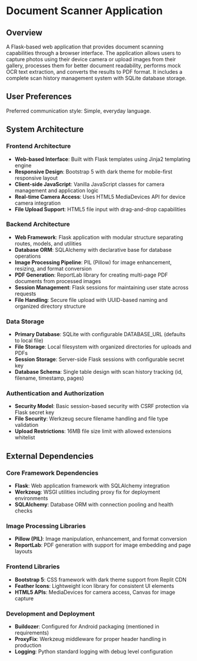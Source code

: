 # Document Scanner Application

## Overview

A Flask-based web application that provides document scanning capabilities through a browser interface. The application allows users to capture photos using their device camera or upload images from their gallery, processes them for better document readability, performs mock OCR text extraction, and converts the results to PDF format. It includes a complete scan history management system with SQLite database storage.

## User Preferences

Preferred communication style: Simple, everyday language.

## System Architecture

### Frontend Architecture
- **Web-based Interface**: Built with Flask templates using Jinja2 templating engine
- **Responsive Design**: Bootstrap 5 with dark theme for mobile-first responsive layout
- **Client-side JavaScript**: Vanilla JavaScript classes for camera management and application logic
- **Real-time Camera Access**: Uses HTML5 MediaDevices API for device camera integration
- **File Upload Support**: HTML5 file input with drag-and-drop capabilities

### Backend Architecture
- **Web Framework**: Flask application with modular structure separating routes, models, and utilities
- **Database ORM**: SQLAlchemy with declarative base for database operations
- **Image Processing Pipeline**: PIL (Pillow) for image enhancement, resizing, and format conversion
- **PDF Generation**: ReportLab library for creating multi-page PDF documents from processed images
- **Session Management**: Flask sessions for maintaining user state across requests
- **File Handling**: Secure file upload with UUID-based naming and organized directory structure

### Data Storage
- **Primary Database**: SQLite with configurable DATABASE_URL (defaults to local file)
- **File Storage**: Local filesystem with organized directories for uploads and PDFs
- **Session Storage**: Server-side Flask sessions with configurable secret key
- **Database Schema**: Single table design with scan history tracking (id, filename, timestamp, pages)

### Authentication and Authorization
- **Security Model**: Basic session-based security with CSRF protection via Flask secret key
- **File Security**: Werkzeug secure filename handling and file type validation
- **Upload Restrictions**: 16MB file size limit with allowed extensions whitelist

## External Dependencies

### Core Framework Dependencies
- **Flask**: Web application framework with SQLAlchemy integration
- **Werkzeug**: WSGI utilities including proxy fix for deployment environments
- **SQLAlchemy**: Database ORM with connection pooling and health checks

### Image Processing Libraries
- **Pillow (PIL)**: Image manipulation, enhancement, and format conversion
- **ReportLab**: PDF generation with support for image embedding and page layouts

### Frontend Libraries
- **Bootstrap 5**: CSS framework with dark theme support from Replit CDN
- **Feather Icons**: Lightweight icon library for consistent UI elements
- **HTML5 APIs**: MediaDevices for camera access, Canvas for image capture

### Development and Deployment
- **Buildozer**: Configured for Android packaging (mentioned in requirements)
- **ProxyFix**: Werkzeug middleware for proper header handling in production
- **Logging**: Python standard logging with debug level configuration